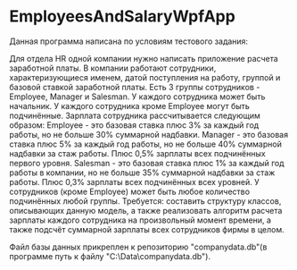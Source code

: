 # EmployeesAndSalaryWpfApp

Данная программа написана по условиям тестового задания:

Для отдела HR одной компании нужно написать приложение расчета заработной платы. В компании работают сотрудники, характеризующиеся именем, датой поступления на работу, группой и базовой ставкой заработной платы. Есть 3 группы сотрудников - Employee, Manager и Salesman. У каждого сотрудника может быть начальник. У каждого сотрудника кроме Employee могут быть подчинённые. Зарплата сотрудника рассчитывается следующим образом: Employee - это базовая ставка плюс 3% за каждый год работы, но не больше 30% суммарной надбавки. Manager - это базовая ставка плюс 5% за каждый год работы, но не больше 40% суммарной надбавки за стаж работы. Плюс 0,5% зарплаты всех подчинённых первого уровня. Salesman - это базовая ставка плюс 1% за каждый год работы в компании, но не больше 35% суммарной надбавки за стаж работы. Плюс 0,3% зарплаты всех подчинённых всех уровней. У сотрудников (кроме Employee) может быть любое количество подчинённых любой группы. Требуется: составить структуру классов, описывающих данную модель, а также реализовать алгоритм расчета зарплаты каждого сотрудника на произвольный момент времени, а также подсчёт суммарной зарплаты всех сотрудников фирмы в целом.

Файл базы данных прикреплен к репозиторию "companydata.db"(в программе путь к файлу "C:\Data\companydata.db").
